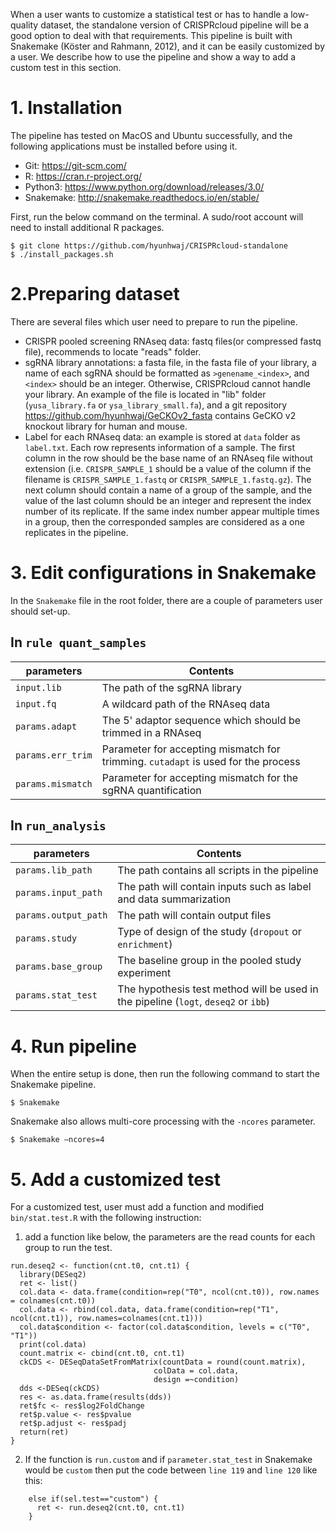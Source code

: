 When a user wants to customize a statistical test or has to handle a low-quality dataset, the standalone version of CRISPRcloud pipeline will be a good option to deal with that requirements. This pipeline is built with Snakemake (Köster and Rahmann, 2012), and it can be easily customized by a user. We describe how to use the pipeline and show a way to add a custom test in this section.

# 1. Installation
The pipeline has tested on MacOS and Ubuntu successfully, and the following applications must be installed before using it.

* Git: https://git-scm.com/
* R: https://cran.r-project.org/
* Python3: https://www.python.org/download/releases/3.0/
* Snakemake: http://snakemake.readthedocs.io/en/stable/

First, run the below command on the terminal. A sudo/root account will need to install additional R packages.

```
$ git clone https://github.com/hyunhwaj/CRISPRcloud-standalone
$ ./install_packages.sh
```

# 2.Preparing dataset

There are several files which user need to prepare to run the pipeline.

* CRISPR pooled screening RNAseq data: fastq files(or compressed fastq file), recommends to locate "reads" folder.
*  sgRNA library annotations: a fasta file,  in the fasta file of your library, a name of each sgRNA should be formatted as `>genename_<index>`, and `<index>` should be an integer. Otherwise, CRISPRcloud cannot handle your library.  An example of the file is located in "lib" folder (`yusa_library.fa` or `ysa_library_small.fa`), and a git repository https://github.com/hyunhwaj/GeCKOv2_fasta contains GeCKO v2 knockout library for human and mouse.
* Label for each RNAseq data: an example is stored at `data` folder as `label.txt`. Each row represents information of a sample. The first column in the row should be the base name of an RNAseq file without extension (i.e. `CRISPR_SAMPLE_1` should be a value of the column if the filename is `CRISPR_SAMPLE_1.fastq` or `CRISPR_SAMPLE_1.fastq.gz`). The next column should contain a name of a group of the sample, and the value of the last column should be an integer and represent the index number of its replicate. If the same index number appear multiple times in a group, then the corresponded samples are considered as a one replicates in the pipeline.

# 3. Edit configurations in Snakemake

In the `Snakemake` file in the root folder, there are a couple of parameters user should set-up.

## In `rule quant_samples`

| parameters        | Contents                                                                          |
|-------------------|-----------------------------------------------------------------------------------|
| `input.lib`       | The path of the sgRNA library                                                     |
| `input.fq`        | A wildcard path of the RNAseq data                                                |
| `params.adapt`    | The 5' adaptor sequence which should be trimmed in a RNAseq                       |
| `params.err_trim` | Parameter for accepting mismatch for trimming. `cutadapt` is used for the process |
| `params.mismatch` | Parameter for accepting mismatch for the sgRNA quantification                     |

## In `run_analysis`

| parameters         | Contents                                                                           |
|--------------------|------------------------------------------------------------------------------------|
|`params.lib_path`   |The path contains all scripts in the pipeline                                       |
|`params.input_path` |The path will contain inputs such as label and data summarization                   |
|`params.output_path`|The path will contain output files                                                  |
|`params.study`      |Type of design of the study (`dropout` or `enrichment`)                             |
|`params.base_group` |The baseline group in the pooled study experiment                                   |
|`params.stat_test`  |The hypothesis test method will be used in the pipeline (`logt`, `deseq2` or `ibb`) |


# 4. Run pipeline

When the entire setup is done, then run the following command to start the Snakemake pipeline.

```
$ Snakemake
```

Snakemake also allows multi-core processing with the `-ncores` parameter.

```
$ Snakemake –ncores=4
```

# 5. Add a customized test
For a customized test, user must add a function and modified `bin/stat.test.R` with the following instruction:

1. add a function like below, the parameters are the read counts for each group to run the test.

```
run.deseq2 <- function(cnt.t0, cnt.t1) {
  library(DESeq2)
  ret <- list()
  col.data <- data.frame(condition=rep("T0", ncol(cnt.t0)), row.names = colnames(cnt.t0))
  col.data <- rbind(col.data, data.frame(condition=rep("T1", ncol(cnt.t1)), row.names=colnames(cnt.t1)))
  col.data$condition <- factor(col.data$condition, levels = c("T0", "T1"))
  print(col.data)
  count.matrix <- cbind(cnt.t0, cnt.t1)
  ckCDS <- DESeqDataSetFromMatrix(countData = round(count.matrix),
                                colData = col.data,
                                design =~condition)
  dds <-DESeq(ckCDS)
  res <- as.data.frame(results(dds))
  ret$fc <- res$log2FoldChange
  ret$p.value <- res$pvalue
  ret$p.adjust <- res$padj
  return(ret)
}
```

2. If the function is `run.custom` and if `parameter.stat_test` in Snakemake would be `custom` then put the code between `line 119` and `line 120` like this:

```
    else if(sel.test=="custom") {
      ret <- run.deseq2(cnt.t0, cnt.t1)
    }
```
